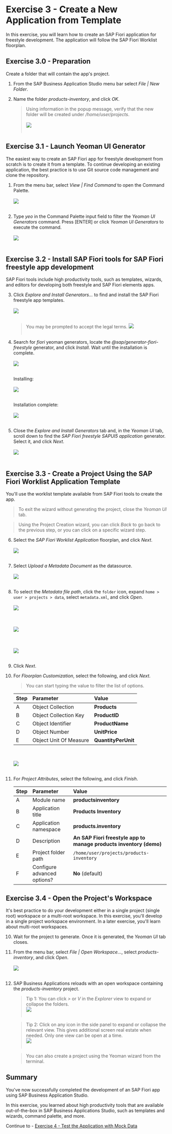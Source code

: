 # Exercise 3 - Create a New Application from Template

In this exercise, you will learn how to create an SAP Fiori application for freestyle development. The application will follow the SAP Fiori Worklist floorplan.

## Exercise 3.0 - Preparation

Create a folder that will contain the app's project.

1. From the SAP Business Application Studio menu bar select *File | New Folder*.

2. Name the folder *products-inventory*, and click *OK*.
    >Using information in the popup message, verify that the new folder will be created under */home/user/projects*.
    <br><br>![](images/2020-10_BAS_App_Project_Folder_.jpg)<br><br>

## Exercise 3.1 - Launch Yeoman UI Generator

The easiest way to create an SAP Fiori app for freestyle development from scratch is to create it from a template. To continue developing an existing application, the best practice is to use Git source code management and clone the repository.

1. From the menu bar, select *View | Find Command* to open the Command Palette.
    <br><br>![](images/2020-10_BAS_Command_Palette_Open_.jpg)<br><br>

2. Type *yeo* in the Command Palette input field to filter the *Yeoman UI Generators* command. Press [ENTER] or click *Yeoman UI Generators* to execute the command.
    <br><br>![](images/2020-10_BAS_Command_Palette_Yeo_.jpg)<br><br>

## Exercise 3.2 - Install SAP Fiori tools for SAP Fiori freestyle app development

SAP Fiori tools include high productivity tools, such as templates, wizards, and editors for developing both freestyle and SAP Fiori elements apps.

3. Click *Explore and Install Generators...* to find and install the SAP Fiori freestyle app templates. 
    <br><br>![](images/2020-10_BAS_Install_UI_Generators-1_.jpg)<br><br>
    >You may be prompted to accept the legal terms.
    >![](images/2020-10_BAS_Yeoman_Generators_Lagal_Terms_.jpg)<br><br>
    
4. Search for *fiori* yeoman generators, locate the *@sap/generator-fiori-freestyle* generator, and click *Install*. Wait until the installation is complete.
    <br><br>![](images/2020-10_BAS_Install_UI_Generators-2_.jpg)<br><br>

    Installing:
    <br><br>![](images/2020-10_BAS_Install_UI_Generators-3_.jpg)<br><br>

    Installation complete:
    <br><br>![](images/2020-10_BAS_Install_UI_Generators-4_.jpg)<br><br>

5. Close the *Explore and Install Generators* tab and, in the *Yeoman UI* tab, scroll down to find the *SAP Fiori freestyle SAPUI5 application* generator. Select it, and click *Next*.
    <br><br>![](images/2020-10_BAS_Select_Generator_.jpg)<br><br>

## Exercise 3.3 - Create a Project Using the SAP Fiori Worklist Application Template

You'll use the worklist template available from SAP Fiori tools to create the app.
   >To exit the wizard without generating the project, close the *Yeoman UI* tab.

   >Using the Project Creation wizard, you can click *Back* to go back to the previous step, or you can click on a specific wizard step.

6. Select the *SAP Fiori Worklist Application* floorplan, and click *Next*.
    <br><br>![](images/2020-10_BAS_Template_Selection_.jpg)<br><br>

7. Select *Upload a Metadata Document* as the datasource.
    <br><br>![](images/2020-10_BAS_Datasource_and_Metadata_File_Path-1_.jpg)<br><br>

8. To select the *Metadata file path*, click the `folder` icon, expand `home > user > projects > data`, select `metadata.xml`, and click *Open*.
    <br><br>![](images/2020-10_BAS_Datasource_and_Metadata_File_Path-2_.jpg)<br><br>
    <br><br>![](images/2020-10_BAS_Datasource_and_Metadata_File_Path-3_.jpg)<br><br>
    <br><br>![](images/2020-10_BAS_Datasource_and_Metadata_File_Path-4_.jpg)<br><br>

9. Click *Next*.

8. For *Floorplan Customization*, select the following, and click *Next*.
    >You can start typing the value to filter the list of options.

    | Step | Parameter | Value |
    |:-----|:----------|:------|
    | A | Object Collection | **Products** |
    | B | Object Collection Key | **ProductID** |
    | C | Object Identifier | **ProductName** |
    | D | Object Number | **UnitPrice** |
    | E | Object Unit Of Measure | **QuantityPerUnit** |

    <br><br>![](images/2020-10_BAS_Floorplan_Customization_.jpg)<br><br>

9. For *Project Attributes*, select the following, and click *Finish*.

    | Step | Parameter | Value |
    |:-----|:----------|:------|
    | A | Module name | **productsinventory** |
    | B | Application title | **Products Inventory** |
    | C | Application namespace | **products.inventory** |
    | D | Description | **An SAP Fiori freestyle app to manage products inventory (demo)** |
    | E | Project folder path | `/home/user/projects/products-inventory` |
    | F | Configure advanced options?  | **No** (default) |

## Exercise 3.4 - Open the Project's Workspace
It's best practice to do your development either in a single project (single root) workspace or a multi-root workspace. In this exercise, you'll develop in a single project workspace environment. In a later exercise, you'll learn about multi-root workspaces.

10. Wait for the project to generate. Once it is generated, the *Yeoman UI* tab closes.

11. From the menu bar, select *File | Open Workspace...*, select *products-inventory*, and click *Open*.
    <br><br>![](images/2020-10_BAS_Project_Workspace_Open_.jpg)<br><br>

11. SAP Business Applications reloads with an open workspace containing the *products-inventory* project. 
    >Tip 1: You can click *>* or *V* in the *Explorer* view to expand or collapse the folders.
    ><br>![](images/2020-10_BAS_Workspace_Open_.jpg)<br><br>

    >Tip 2: Click on any icon in the side panel to expand or collapse the relevant view. This gives additional screen real estate when needed. Only one view can be open at a time.
    ><br>![](images/2020-10_BAS_Pane_Closed_.jpg)<br><br>

    >You can also create a project using the Yeoman wizard from the terminal.

## Summary

You've now successfully completed the development of an SAP Fiori app using SAP Business Application Studio.

In this exercise, you learned about high productivity tools that are available out-of-the-box in SAP Business Applications Studio, such as templates and wizards, command palette, and more.

Continue to - [Exercise 4 - Test the Application with Mock Data ](../ex4/README.md)
